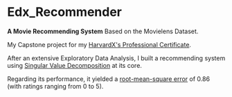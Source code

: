 # Edx_Recommender
**A Movie Recommending System** Based on the Movielens Dataset.

My Capstone project for my [HarvardX's Professional Certificate](https://credentials.edx.org/credentials/8af9d02c7f244b97be2b35b041568df6/).

After an extensive Exploratory Data Analysis, I built a recommending system using [Singular Value Decomposition](https://en.wikipedia.org/wiki/Singular_value_decomposition) at its core.

Regarding its performance, it yielded a [root-mean-square error](https://en.wikipedia.org/wiki/Root-mean-square_deviation) of 0.86 (with ratings ranging from 0 to 5). 
